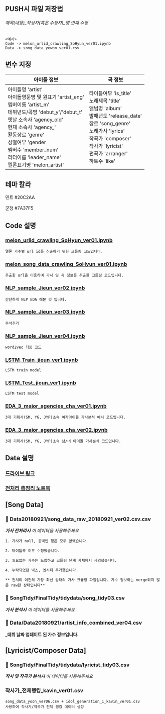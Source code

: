## PUSH시 파일 저장법
###### 제목(내용)_작성자(혹은 수정자)_몇 번째 수정
```
<예시>
Code -> melon_urlid_crawling_SoHyun_ver01.ipynb
Data -> song_data_yewon_ver01.csv
```

## 변수 지정
| **아이돌 정보**  |  **곡 정보**  |
|---|---|
| 아이돌명 'artist' <br> 아이돌영문명 및 원표기 'artist_eng' <br> 멤버이름 'artist_m' <br> 데뷔년도/곡명 'debut_y'/'debut_t' <br> 옛날 소속사 'agency_old' <br> 현재 소속사 'agency_' <br> 활동장르 'genre' <br> 성별여부 'gender <br> 멤버수 'member_num' <br> 리더이름 'leader_name' <br> 멜론표기명 'melon_artist' | 타이틀여부 'is_title' <br> 노래제목 'title' <br> 앨범명 'album' <br> 발매년도 'release_date' <br> 장르 'song_genre' <br> 노래가사 'lyrics' <br> 작곡가 'composer' <br> 작사가 'lyricist' <br> 편곡가 'arranger' <br> 하트수 'like' |


## 테마 칼라

민트 #20C2AA

군청 #7A37F5


## Code 설명
### [melon_urlid_crawling_SoHyun_ver01.ipynb](https://github.com/BLUENCE/M5_Idol_lyrics/blob/master/Crawling/url_crawling/melon_urlid_crawling_SoHyun_ver01.ipynb)
```
멜론 가수별 url id를 추출하기 위한 크롤링 코드입니다. 
```
### [melon_song_data_crawling_SoHyun_ver01.ipynb](https://github.com/BLUENCE/M5_Idol_lyrics/blob/master/Crawling/url_crawling/melon_song_data_crawling_SoHyun_ver01.ipynb)
```
추출한 url을 이용하여 가사 및 곡 정보를 추출한 크롤링 코드입니다. 
```
### [NLP_sample_Jieun_ver02.ipynb](https://github.com/BLUENCE/M5_Idol_lyrics/blob/master/NLP/NLP_sample_Jieun_ver02.ipynb)
```
간단하게 NLP EDA 해본 것 입니다. 
```
### [NLP_sample_Jieun_ver03.ipynb](https://github.com/BLUENCE/M5_Idol_lyrics/blob/master/NLP/NLP_sample_Jieun_ver03.ipynb)
```
주석추가
```
### [NLP_sample_Jieun_ver04.ipynb](https://github.com/BLUENCE/M5_Idol_lyrics/blob/master/NLP/NLP_sample_Jieun_ver04.ipynb)
```
word2vec 최종 코드 
```
### [LSTM_Train_jieun_ver1.ipynb](https://github.com/BLUENCE/M5_Idol_lyrics/blob/master/NLP/LSTM_Train_jieun_ver1.ipynb)
```
LSTM train model
```
### [LSTM_Test_jieun_ver1.ipynb](https://github.com/BLUENCE/M5_Idol_lyrics/blob/master/NLP/LSTM_Test_jieun_ver1.ipynb)
```
LSTM test model
```
### [EDA_3_major_agencies_cha_ver01.ipynb](https://github.com/BLUENCE/M5_Idol_lyrics/blob/master/EDA/EDA_3_major_agencies_cha_ver01.ipynb)
```
3대 기획사(SM, YG, JYP)소속 여자아이돌 가사분석 예시 코드입니다.
```
### [EDA_3_major_agencies_cha_ver02.ipynb](https://github.com/BLUENCE/M5_Idol_lyrics/blob/master/EDA/EDA_3_major_agencies_cha_ver02.ipynb)
```
3대 기획사(SM, YG, JYP)소속 남/녀 아이돌 가사분석 코드입니다.
```



## Data 설명
### [드라이브 링크](https://drive.google.com/drive/folders/1XB4ubjht4tOPPZwKXrMugbOSefWe0xdD)
### [전처리 총정리 노트북](https://github.com/BLUENCE/M5_Idol_lyrics/blob/master/SongTidy/FinalTidy/final_tidy_yewon_ver01.ipynb)

## [Song Data]

### :pushpin: Data20180921/song_data_raw_20180921_ver02.csv.csv

_**가사 전처리시** 이 데이터을 사용해주세요_

```
1. 가사가 null, 공백인 행은 모두 없앴습니다. 

2. 타이틀곡 여부 수정했습니다.

3. 필요없는 가수는 드랍하고 크롤링 단계 자체에서 제외했습니다. 

4. 누락되었던 빅스, 엔시티 추가했습니다. 

** 전처리 이전의 가장 최신 상태의 가사 크롤링 파일입니다. 가수 정보와는 merge되지 않은 raw한 상태입니다**
```

### :pushpin: SongTidy/FinalTidy/tidydata/song_tidy03.csv
  _**가사 분석시** 이 데이터를 사용해주세요_
  
### :pushpin: Data/Data20180921/artist_info_combined_ver04.csv
  _**데뷔 날짜 업데이트 된 가수 정보입니다.**

## [Lyricist/Composer Data]

### :pushpin: SongTidy/FinalTidy/tidydata/lyricist_tidy03.csv
  _**작사 및 작곡가 분석시** 이 데이터를 사용해주세요_

### 작사가_전체랭킹_kavin_ver01.csv
```
song_data_yoon_ver06.csv + idol_generation_1_kavin_ver01.csv
사용하여 작사가/작곡가 전체 랭킹 데이터 생성
```

